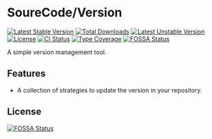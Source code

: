 # SoureCode/Version

[![Latest Stable Version](https://poser.pugx.org/sourecode/version/v)](//packagist.org/packages/sourecode/version)
[![Total Downloads](https://poser.pugx.org/sourecode/version/downloads)](//packagist.org/packages/sourecode/version)
[![Latest Unstable Version](https://poser.pugx.org/sourecode/version/v/unstable)](//packagist.org/packages/sourecode/version)
[![License](https://poser.pugx.org/sourecode/version/license)](./LICENSE)
[![CI Status](https://github.com/sourecode/version/workflows/CI/badge.svg)](https://github.com/sourecode/version/actions)
[![Type Coverage](https://shepherd.dev/github/sourecode/version/coverage.svg)](https://shepherd.dev/github/sourecode/version)
[![FOSSA Status](https://app.fossa.com/api/projects/git%2Bgithub.com%2FSoureCode%2FVersion.svg?type=shield)](https://app.fossa.com/projects/git%2Bgithub.com%2FSoureCode%2FVersion?ref=badge_shield)

A simple version management tool.

## Features

- A collection of strategies to update the version in your repository.


## License
[![FOSSA Status](https://app.fossa.com/api/projects/git%2Bgithub.com%2FSoureCode%2FVersion.svg?type=large)](https://app.fossa.com/projects/git%2Bgithub.com%2FSoureCode%2FVersion?ref=badge_large)